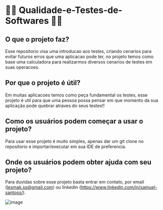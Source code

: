 # 👨‍🎓 Qualidade-e-Testes-de-Softwares 👩‍🎓

## O que o projeto faz?
Esse repositorio visa uma introducao aos testes, criando cenarios para evitar futuros erros que uma aplicacao pode ter, no projeto temos como base uma calculadora para realizarmos diversos cenarios de testes em suas operacoes.

## Por que o projeto é útil?
Em muitas aplicacoes temos como peça fundamental os testes, esse projeto é util para que uma pessoa possa pensar em que momento da sua aplicação pode quebrar atraves do seus testes!!

## Como os usuários podem começar a usar o projeto?
Para usar esse projeto é muito simples, apenas dar um git clone no repositorio e importar/executar em sua IDE de preferencia.

##  Onde os usuários podem obter ajuda com seu projeto?
Para duvidas sobre esse projeto basta entrar em contato, por email (lesmak.ss@gmail.com) ou linkedin (https://www.linkedin.com/in/samuel-santoss/).



![image](https://user-images.githubusercontent.com/84543029/188284381-c754c83f-1b66-4ecf-a9b9-9d2be328b360.png)
